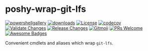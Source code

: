 # poshy-wrap-git-lfs

[![powershellgallery](https://img.shields.io/powershellgallery/v/poshy-wrap-git-lfs.svg)](https://www.powershellgallery.com/packages/poshy-wrap-git-lfs)
[![downloads](https://img.shields.io/powershellgallery/dt/poshy-wrap-git-lfs.svg)](https://www.powershellgallery.com/packages/poshy-wrap-git-lfs)
[![License](https://img.shields.io/github/license/pwshrc/poshy-wrap-git-lfs)](./LICENSE.txt)
[![codecov](https://codecov.io/gh/pwshrc/poshy-wrap-git-lfs/branch/main/graph/badge.svg)](https://codecov.io/gh/pwshrc/poshy-wrap-git-lfs)
[![Validate Changes](https://github.com/pwshrc/poshy-wrap-git-lfs/actions/workflows/validate.yml/badge.svg)](https://github.com/pwshrc/poshy-wrap-git-lfs/actions/workflows/validate.yml)
[![Release Changes](https://github.com/pwshrc/poshy-wrap-git-lfs/actions/workflows/release.yml/badge.svg)](https://github.com/pwshrc/poshy-wrap-git-lfs/actions/workflows/release.yml)
[![Gitmoji](https://img.shields.io/badge/gitmoji-%20😜%20😍-FFDD67.svg?style=flat-square)](https://gitmoji.carloscuesta.me/)
[![PRs Welcome](https://img.shields.io/badge/PRs-welcome-brightgreen.svg?style=flat-square)](http://makeapullrequest.com)
[![Awesome Badges](https://img.shields.io/badge/badges-awesome-green.svg)](https://github.com/Naereen/badges)

Convenient cmdlets and aliases which wrap `git-lfs`.
